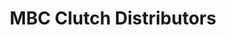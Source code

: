 ---
title: "MBC Clutch Distributors"
url: /burton-on-trent/mbc-clutch-distributors/
shop: Autoteile
---